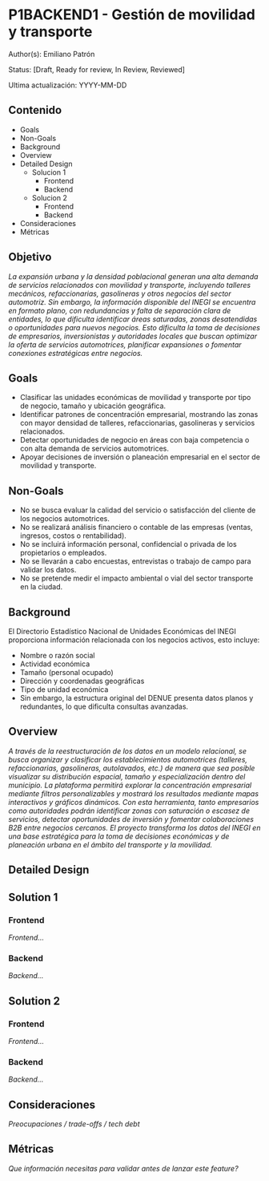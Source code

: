 # P1BACKEND1 - Gestión de movilidad y transporte

Author(s): Emiliano Patrón

Status: [Draft, Ready for review, In Review, Reviewed]

Ultima actualización: YYYY-MM-DD

## Contenido
- Goals
- Non-Goals
- Background
- Overview
- Detailed Design
  - Solucion 1
    - Frontend
    - Backend
  - Solucion 2
    - Frontend
    - Backend
- Consideraciones
- Métricas


## Objetivo
_La expansión urbana y la densidad poblacional generan una alta demanda de servicios relacionados con movilidad y transporte, incluyendo talleres mecánicos, refaccionarias, gasolineras y otros negocios del sector automotriz. Sin embargo, la información disponible del INEGI se encuentra en formato plano, con redundancias y falta de separación clara de entidades, lo que dificulta identificar áreas saturadas, zonas desatendidas o oportunidades para nuevos negocios. Esto dificulta la toma de decisiones de empresarios, inversionistas y autoridades locales que buscan optimizar la oferta de servicios automotrices, planificar expansiones o fomentar conexiones estratégicas entre negocios._

## Goals
- Clasificar las unidades económicas de movilidad y transporte por tipo de negocio, tamaño y ubicación geográfica.
- Identificar patrones de concentración empresarial, mostrando las zonas con mayor densidad de talleres, refaccionarias, gasolineras y servicios relacionados.
- Detectar oportunidades de negocio en áreas con baja competencia o con alta demanda de servicios automotrices.
- Apoyar decisiones de inversión o planeación empresarial en el sector de movilidad y transporte.

## Non-Goals
- No se busca evaluar la calidad del servicio o satisfacción del cliente de los negocios automotrices.
- No se realizará análisis financiero o contable de las empresas (ventas, ingresos, costos o rentabilidad).
- No se incluirá información personal, confidencial o privada de los propietarios o empleados.
- No se llevarán a cabo encuestas, entrevistas o trabajo de campo para validar los datos.
- No se pretende medir el impacto ambiental o vial del sector transporte en la ciudad.

## Background
El Directorio Estadístico Nacional de Unidades Económicas del INEGI proporciona información relacionada con los negocios activos, esto incluye:

- Nombre o razón social
- Actividad económica
- Tamaño (personal ocupado)
- Dirección y coordenadas geográficas
- Tipo de unidad económica
- Sin embargo, la estructura original del DENUE presenta datos planos y redundantes, lo que dificulta consultas avanzadas.

## Overview
_A través de la reestructuración de los datos en un modelo relacional, se busca organizar y clasificar los establecimientos automotrices (talleres, refaccionarias, gasolineras, autolavados, etc.) de manera que sea posible visualizar su distribución espacial, tamaño y especialización dentro del municipio.
La plataforma permitirá explorar la concentración empresarial mediante filtros personalizables y mostrará los resultados mediante mapas interactivos y gráficos dinámicos.
Con esta herramienta, tanto empresarios como autoridades podrán identificar zonas con saturación o escasez de servicios, detectar oportunidades de inversión y fomentar colaboraciones B2B entre negocios cercanos.
El proyecto transforma los datos del INEGI en una base estratégica para la toma de decisiones económicas y de planeación urbana en el ámbito del transporte y la movilidad._

## Detailed Design

## Solution 1
### Frontend
_Frontend…_
### Backend
_Backend…_

## Solution 2
### Frontend
_Frontend…_
### Backend
_Backend…_

## Consideraciones
_Preocupaciones / trade-offs / tech debt_

## Métricas
_Que información necesitas para validar antes de lanzar este feature?_
